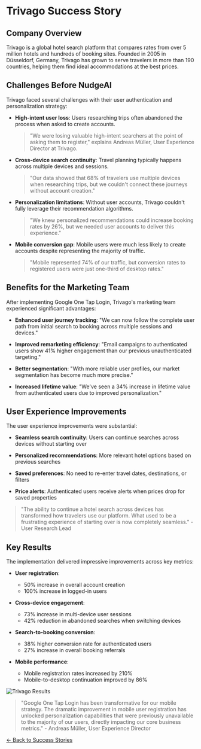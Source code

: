 # Trivago Success Story

## Company Overview

Trivago is a global hotel search platform that compares rates from over 5 million hotels and hundreds of booking sites. Founded in 2005 in Düsseldorf, Germany, Trivago has grown to serve travelers in more than 190 countries, helping them find ideal accommodations at the best prices.

## Challenges Before NudgeAI

Trivago faced several challenges with their user authentication and personalization strategy:

- **High-intent user loss**: Users researching trips often abandoned the process when asked to create accounts.

  > "We were losing valuable high-intent searchers at the point of asking them to register," explains Andreas Müller, User Experience Director at Trivago.

- **Cross-device search continuity**: Travel planning typically happens across multiple devices and sessions.

  > "Our data showed that 68% of travelers use multiple devices when researching trips, but we couldn't connect these journeys without account creation."

- **Personalization limitations**: Without user accounts, Trivago couldn't fully leverage their recommendation algorithms.

  > "We knew personalized recommendations could increase booking rates by 26%, but we needed user accounts to deliver this experience."

- **Mobile conversion gap**: Mobile users were much less likely to create accounts despite representing the majority of traffic.

  > "Mobile represented 74% of our traffic, but conversion rates to registered users were just one-third of desktop rates."

## Benefits for the Marketing Team

After implementing Google One Tap Login, Trivago's marketing team experienced significant advantages:

- **Enhanced user journey tracking**: "We can now follow the complete user path from initial search to booking across multiple sessions and devices."

- **Improved remarketing efficiency**: "Email campaigns to authenticated users show 41% higher engagement than our previous unauthenticated targeting."

- **Better segmentation**: "With more reliable user profiles, our market segmentation has become much more precise."

- **Increased lifetime value**: "We've seen a 34% increase in lifetime value from authenticated users due to improved personalization."

## User Experience Improvements

The user experience improvements were substantial:

- **Seamless search continuity**: Users can continue searches across devices without starting over

- **Personalized recommendations**: More relevant hotel options based on previous searches

- **Saved preferences**: No need to re-enter travel dates, destinations, or filters

- **Price alerts**: Authenticated users receive alerts when prices drop for saved properties

> "The ability to continue a hotel search across devices has transformed how travelers use our platform. What used to be a frustrating experience of starting over is now completely seamless." - User Research Lead

## Key Results

The implementation delivered impressive improvements across key metrics:

- **User registration**: 
  - 50% increase in overall account creation
  - 100% increase in logged-in users
  
- **Cross-device engagement**:
  - 73% increase in multi-device user sessions
  - 42% reduction in abandoned searches when switching devices
  
- **Search-to-booking conversion**:
  - 38% higher conversion rate for authenticated users
  - 27% increase in overall booking referrals
  
- **Mobile performance**:
  - Mobile registration rates increased by 210%
  - Mobile-to-desktop continuation improved by 86%

![Trivago Results](https://via.placeholder.com/600x300?text=Trivago+Results+Chart)

> "Google One Tap Login has been transformative for our mobile strategy. The dramatic improvement in mobile user registration has unlocked personalization capabilities that were previously unavailable to the majority of our users, directly impacting our core business metrics." - Andreas Müller, User Experience Director

[← Back to Success Stories](index.md) 